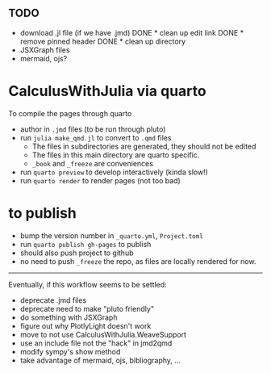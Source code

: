 ## TODO

* download .jl file (if we have .jmd)
DONE * clean up edit link
DONE * remove pinned header
DONE * clean up directory
* JSXGraph files
* mermaid, ojs?

# CalculusWithJulia via quarto

To compile the pages through quarto


* author in `.jmd` files (to be run through pluto)
* run `julia make_qmd.jl` to convert to `.qmd` files
  - The files in subdirectories are generated, they should not be edited
  - The files in this main directory are quarto specific.
  - `_book` and `_freeze` are conveniences
* run `quarto preview` to develop interactively (kinda slow!)
* run `quarto render` to render pages (not too bad)

# to publish

* bump the version number in `_quarto.yml`, `Project.toml`
* run `quarto publish gh-pages` to publish
* should also push project to github
* no need to push `_freeze` the repo, as files are locally rendered for now.




---
Eventually, if this workflow seems to be settled:

* deprecate .jmd files
* deprecate need to make "pluto friendly"
* do something with JSXGraph
* figure out why PlotlyLight doesn't work
* move to not use CalculusWithJulia.WeaveSupport
* use an include file not the "hack" in jmd2qmd
* modify sympy's show method
* take advantage of mermaid, ojs, bibliography, ...
